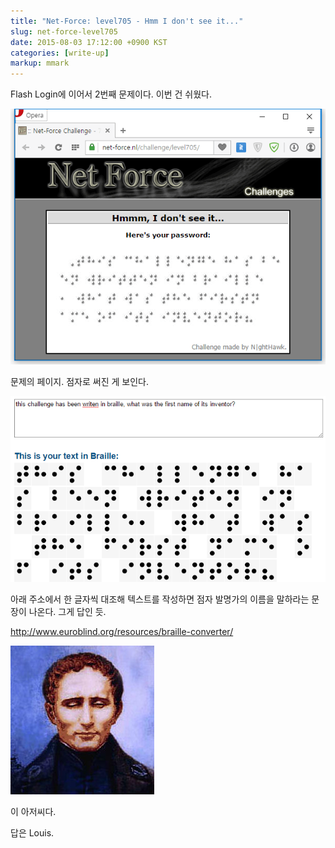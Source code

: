 ```yaml
---
title: "Net-Force: level705 - Hmm I don't see it..."
slug: net-force-level705
date: 2015-08-03 17:12:00 +0900 KST
categories: [write-up]
markup: mmark
---
```


Flash Login에 이어서 2번째 문제이다. 이번 건 쉬웠다.

![Net-Force level705](net-force-level705.png)

문제의 페이지. 점자로 써진 게 보인다.

![Braille converter](braille-converter.png)

아래 주소에서 한 글자씩 대조해 텍스트를 작성하면
점자 발명가의 이름을 말하라는 문장이 나온다.
그게 답인 듯.

<http://www.euroblind.org/resources/braille-converter/>

![Louis](louis.jpg)

이 아저씨다.

답은 Louis.

